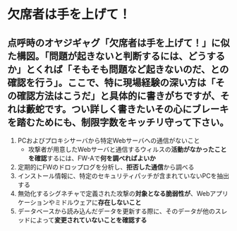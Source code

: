 # 欠席者は手を上げて！

## 点呼時のオヤジギャグ「欠席者は手を上げて！」に似た構図。「問題が起きないと判断するには、どうするか」とくれば「**そもそも問題など起きないのだ**、との確認を行う」。ここで、特に現場経験の深い方は「その確認方法はこうだ」と具体的に書きがちですが、それは藪蛇です。つい詳しく書きたいその心にブレーキを踏むためにも、制限字数をキッチリ守って下さい。

1. PCおよびプロキシサーバから特定Webサーバへの通信がないこと
    * 攻撃者が用意したWebサーバと通信するウィルスの**活動がなかったことを確認**するには、FW-Aで**何を調べればよいか**
2. 定期的にFWのドロップログを分析し、**拒否した通信**から調べる
3. インストール情報に、特定のセキュリティパッチが含まれていないPCを抽出する
4. 無効化するシグネチャで定義された攻撃の**対象となる脆弱性が**、Webアプリケーションやミドルウェアに**存在しないこと**
5. データベースから読み込んだデータを更新する際に、そのデータが他のスレッドによって**変更されていないことを確認する**
